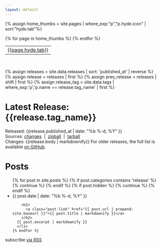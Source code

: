 ```yaml
---
layout: default
---
```


{% assign home_thumbs = site.pages | where_exp:"p","p.hyde.icon" | sort:"hyde.tab"%}

<div class="home">
  <table class='icon-table'>
  <tr>
    {% for page in home_thumbs %}
      <td>
            <a href='{{page.url}}'>
            <div class='icon-box'>
                <div class='top'><i class="fa fa-inverse fa-{{page.hyde.icon}}"></i></div>
                <div class='bottom'>{{page.hyde.tab}}</div>
            </div>
            </a>
      </td>
    {% endfor %}
  </tr>
  </table>

  <br/>

{% assign releases = site.data.releases | sort: 'published_at' | reverse %}
{% assign release = releases | first %}
{% assign prev_release = releases | shift | first %}
{% assign release_tag = site.data.tags | where_exp:'p','p.name == release.tag_name' | first %}

  <h1>Latest Release: {{release.tag_name}}</h1>

Released: {{release.published_at | date: "%b %-d, %Y" }}
<br/>
Sources: <a href='https://github.com/stlab/libraries/compare/{{prev_release.tag_name}}...{{release.tag_name}}'>changes</a>&nbsp;&nbsp;|&nbsp;&nbsp;<a href='{{release.zipball_url}}'>zipball</a>&nbsp;&nbsp;|&nbsp;&nbsp;<a href='{{release.tarball_url}}'>tarball</a>
<br/>
Changes: {{release.body | markdownify}}
For older releases, the full list is available <a href='https://github.com/stlab/libraries/releases'>on GitHub</a>.

  <h1>Posts</h1>

  <ul class="post-list">
    {% for post in site.posts %}
      {% if post.categories contains 'release' %}
        {% continue %}
      {% endif %}
      {% if post.hidden %}
        {% continue %}
      {% endif %}
      <li>
        <span class="post-meta">{{ post.date | date: "%b %-d, %Y" }}</span>

        <h2>
          <a class="post-link" href="{{ post.url | prepend: site.baseurl }}">{{ post.title | markdownify }}</a>
        </h2>
      {{ post.excerpt | markdownify }}
      </li>
    {% endfor %}

  </ul>

  <p class="rss-subscribe">subscribe <a href='{{ "/feed.xml" | prepend: site.baseurl }}'>via RSS</a></p>

</div>
